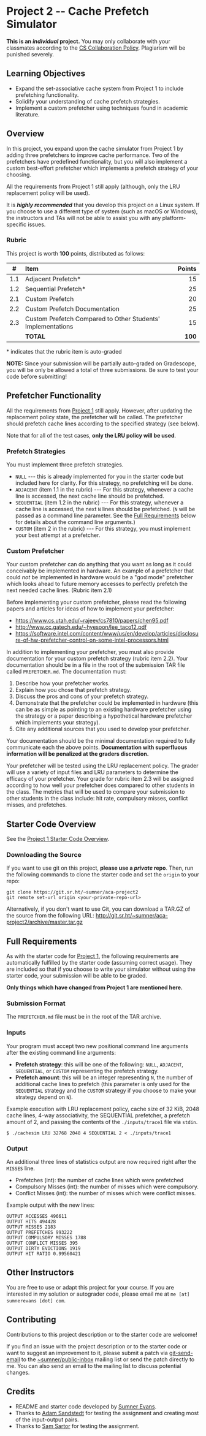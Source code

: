 # Project 2 -- Cache Prefetch Simulator

**This is an *individual* project.** You may only collaborate with your
classmates according to the [CS Collaboration
Policy](https://sumnerevans.com/teaching/csci564-s21/#collaboration-policy-for-programming-projects-in-cs-courses).
Plagiarism will be punished severely.

## Learning Objectives

* Expand the set-associative cache system from Project 1 to include prefetching
  functionality.
* Solidify your understanding of cache prefetch strategies.
* Implement a custom prefetcher using techniques found in academic literature.

## Overview

In this project, you expand upon the cache simulator from Project 1 by adding
three prefetchers to improve cache performance. Two of the prefetchers have
predefined functionality, but you will also implement a custom best-effort
prefetcher which implements a prefetch strategy of your choosing.

All the requirements from Project 1 still apply (although, only the LRU
replacement policy will be used).

It is ***highly recommended*** that you develop this project on a Linux system.
If you choose to use a different type of system (such as macOS or Windows), the
instructors and TAs will not be able to assist you with any platform-specific
issues.

### Rubric

This project is worth **100** points, distributed as follows:

| # | Item       | Points     |
| :-: | :--------- | ---------: |
| 1.1 | Adjacent Prefetch* | 15 |
| 1.2 | Sequential Prefetch* | 25 |
| 2.1 | Custom Prefetch | 20 |
| 2.2 | Custom Prefetch Documentation | 25 |
| 2.3 | Custom Prefetch Compared to Other Students' Implementations | 15 |
| | **TOTAL** | **100** |

\* indicates that the rubric item is auto-graded

**NOTE:** Since your submission will be partially auto-graded on Gradescope, you
will be only be allowed a total of three submissions. Be sure to test your code
before submitting!

## Prefetcher Functionality

All the requirements from [Project 1](https://git.sr.ht/~sumner/aca-project1)
still apply. However, after updating the replacement policy state, the
prefetcher will be called. The prefetcher should prefetch cache lines according
to the specified strategy (see below).

Note that for all of the test cases, **only the LRU policy will be used**.

### Prefetch Strategies

You must implement three prefetch strategies.

* `NULL` --- this is already implemented for you in the starter code but
  included here for clarity. For this strategy, no prefetching will be done.
* `ADJACENT` (item 1.1 in the rubric) --- For this strategy, whenever a cache
  line is accessed, the next cache line should be prefetched.
* `SEQUENTIAL` (item 1.2 in the rubric) --- For this strategy, whenever a cache
  line is accessed, the next `N` lines should be prefetched. (`N` will be passed
  as a command line parameter. See the [Full Requirements](#full-requirements)
  below for details about the command line arguments.)
* `CUSTOM` (item 2 in the rubric) --- For this strategy, you must implement your
  best attempt at a prefetcher.

### Custom Prefetcher

Your custom prefetcher can do anything that you want as long as it could
conceivably be implemented in hardware. An example of a prefetcher that could
*not* be implemented in hardware would be a "god mode" prefetcher which looks
ahead to future memory accesses to perfectly prefetch the next needed cache
lines. (Rubric item 2.1)

Before implementing your custom prefetcher, please read the following papers and
articles for ideas of how to implement your prefetcher:

* https://www.cs.utah.edu/~rajeev/cs7810/papers/chen95.pdf
* http://www.cc.gatech.edu/~hyesoon/lee_taco12.pdf
* https://software.intel.com/content/www/us/en/develop/articles/disclosure-of-hw-prefetcher-control-on-some-intel-processors.html

In addition to implementing your prefetcher, you must also provide documentation
for your custom prefetch strategy (rubric item 2.2). Your documentation should
be in a file in the root of the submission TAR file called `PREFETCHER.md`. The
documentation must:

1. Describe how your prefetcher works.
2. Explain how you chose that prefetch strategy.
3. Discuss the pros and cons of your prefetch strategy.
4. Demonstrate that the prefetcher could be implemented in hardware (this can be
   as simple as pointing to an existing hardware prefetcher using the strategy
   or a paper describing a hypothetical hardware prefetcher which implements
   your strategy).
5. Cite any additional sources that you used to develop your prefetcher.

Your documentation should be the minimal documentation required to fully
communicate each the above points. **Documentation with superfluous information
will be penalized at the graders discretion.**

Your prefetcher will be tested using the LRU replacement policy. The grader will
use a variety of input files and LRU parameters to determine the efficacy of
your prefetcher. Your grade for rubric item 2.3 will be assigned according to
how well your prefetcher does compared to other students in the class. The
metrics that will be used to compare your submission to other students in the
class include: hit rate, compulsory misses, conflict misses, and prefetches.

## Starter Code Overview

See the [Project 1 Starter Code
Overview](https://git.sr.ht/~sumner/aca-project1/#starter-code-overview).

### Downloading the Source

If you want to use git on this project, **please use a *private* repo**. Then,
run the following commands to clone the starter code and set the `origin` to
your repo:
```
git clone https://git.sr.ht/~sumner/aca-project2
git remote set-url origin <your-private-repo-url>
```

Alternatively, if you don't want to use Git, you can download a TAR.GZ of the
source from the following URL:
http://git.sr.ht/~sumner/aca-project2/archive/master.tar.gz

## Full Requirements

As with the starter code for [Project
1](https://git.sr.ht/~sumner/aca-project1), the following requirements are
automatically fulfilled by the starter code (assuming correct usage). They are
included so that if you choose to write your simulator without using the starter
code, your submission will be able to be graded.

**Only things which have changed from Project 1 are mentioned here.**

### Submission Format

The `PREFETCHER.md` file must be in the root of the TAR archive.

### Inputs

Your program must accept two new positional command line arguments after the
existing command line arguments:

* **Prefetch strategy**: this will be one of the following: `NULL`, `ADJACENT`,
  `SEQUENTIAL`, or `CUSTOM` representing the prefetch strategy.
* **Prefetch amount**: this will be an integer representing `N`, the number of
  additional cache lines to prefetch (this parameter is only used for the
  `SEQUENTIAL` strategy and the `CUSTOM` strategy if you choose to make your
  strategy depend on `N`).

Example execution with LRU replacement policy, cache size of 32 KiB, 2048 cache
lines, 4-way associativity, the SEQUENTIAL prefetcher, a prefetch amount of 2,
and passing the contents of the `./inputs/trace1` file via `stdin`.

```
$ ./cachesim LRU 32768 2048 4 SEQUENTIAL 2 < ./inputs/trace1
```

### Output

An additional three lines of statistics output are now required right after the
`MISSES` line.

* Prefetches (int): the number of cache lines which were prefetched
* Compulsory Misses (int): the number of misses which were compulsory.
* Conflict Misses (int): the number of misses which were conflict misses.

Example output with the new lines:

```
OUTPUT ACCESSES 496611
OUTPUT HITS 494428
OUTPUT MISSES 2183
OUTPUT PREFETCHES 993222
OUTPUT COMPULSORY MISSES 1788
OUTPUT CONFLICT MISSES 395
OUTPUT DIRTY EVICTIONS 1919
OUTPUT HIT RATIO 0.99560421
```

## Other Instructors

You are free to use or adapt this project for your course. If you are interested
in my solution or autograder code, please email me at `me [at] sumnerevans [dot]
com`.

## Contributing

Contributions to this project description or to the starter code are welcome!

If you find an issue with the project description or to the starter code or want
to suggest an improvement to it, please submit a patch via
[git-send-email](https://git-send-email.io) to the
[~sumner/public-inbox](https://lists.sr.ht/~sumner/public-inbox) mailing list or
send the patch directly to me. You can also send an email to the mailing list to
discuss potential changes.

## Credits

* README and starter code developed by [Sumner Evans](https://sumnerevans.com).
* Thanks to [Adam Sandstedt](https://github.com/AdamSandstedt) for testing the
  assignment and creating most of the input-output pairs.
* Thanks to [Sam Sartor](https://samsartor.com) for testing the assignment.
